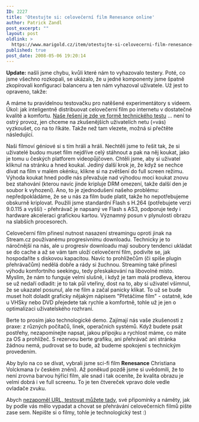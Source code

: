 ```yaml
---
ID: 2227
title: 'Otestujte si: celovečerní film Renesance online'
author: Patrick Zandl
post_excerpt: ""
layout: post
oldlink: >
  https://www.marigold.cz/item/otestujte-si-celovecerni-film-renesance-online
published: true
post_date: 2008-05-06 19:20:14
---
```

<b>Update:</b> našli jsme chybu, kvůli které nám to vyhazovalo testery. Poté, co jsme všechno rozkopali, se ukázalo, že u jedné komponenty jsme špatně zkopírovali konfiguraci balanceru a ten nám vyhazoval uživatele. Už jest to opraveno, takže: 
 
A máme tu pravidelnou testovačku pro natěšené experimentátory s videem. Úkol: jak inteligentně distribuovat celovečerní film po internetu v dostatečné kvalitě a komfortu. <a href="http://www.stream.cz/?m=stream&a=static&page_url=renesance">Naše řešení je zde ve formě technického testu</a> ... není to ostrý provoz, jen chceme na zkušenějších uživatelích netu (=vás) vyzkoušet, co na to říkáte. Takže než tam vlezete, možná si přečtěte následující.

Naši filmoví géniové si s tím hráli a hráli. Nechtěli jsme to řešit tak, že si uživatelé budou muset film nejdříve celý stáhnout a pak na něj koukat, jako je tomu u českých platforem videopůjčoven. Chtěli jsme, aby si uživatel kliknul na stránku a hned koukal. Jediný další krok je, že když se nechce dívat na film v malém okénku, klikne si na zvětšení do full screen režimu. Výhoda koukat hned podle nás převažuje nad výhodou moci koukat znovu bez stahování (kterou navíc jinde kripluje DRM omezení, takže další den je soubor k vyhození). Ano, to je zjednodušení našeho problému: nepředpokládáme, že se u nás za film bude platit, takže ho nepotřebujeme obskurně kriplovat. Použili jsme standardní Flash s H.264 (potřebujete verzi 9.0.115 a vyšší) - přehrávač je napsaný ve Flash s AS3, podporuje tedy i hardware akceleraci grafickou kartou. Významný posun v plynulosti obrazu na slabších procesorech. 

Celovečerní film přinesl nutnost nasazení streamingu oproti jinak na Stream.cz používanému progresivnímu downloadu. Technicky je to náročnější na nás, ale u progresiv downloadu mají soubory tendenci ukládat se do cache a až se vám tam uloží celovečerní film, podivíte se, jak hospodaříte s diskovou kapacitou. Navíc to prohlížečům (či spíše plugin přehrávačům) nedělá dobře a rády si žuchnou. Streaming také přinesl výhodu komfortního seekingu, tedy přeskakování na libovolné místo. Myslím, že nám to funguje velmi slušně, i když je tam malá prodleva, kterou se už nedaří odladit: je to tak půl vteřiny, dost na to, aby si uživatel všimnul, že se ukazatel posunul, ale ne film a začal panicky klikat. To už se bude muset holt doladit graficky nějakým nápisem "Přetáčíme film" - ostatně, kde u VHSky nebo DVD přejedete tak rychle a komfortně, tohle už je jen o optimalizaci uživatelského rozhraní. 

Berte to prosím jako technologické demo. Zajímají nás vaše zkušenosti z praxe: z různých počítačů, linek, operačních systémů. Když budete psát postřehy, nezapomínejte napsat, jakou přípojku a rychlost máme, co máte za OS a prohlížeč. S rezervou berte grafiku, ani přehrávač ani stránka žádnou nemá, pudrovat se to bude, až budeme spokojeni s technickým provedením.    

Aby bylo na co se dívat, vybrali jsme sci-fi film <strong>Renesance</strong> Christiana Volckmana (v českém znění). Až poněkud pozdě jsme si uvědomili, že to není zrovna barvou hýřící film, ale snad i tak oceníte, že kvalita obrazu je velmi dobrá i ve full screenu. To je ten čtvereček vpravo dole vedle ovladače zvuku. 

Abych <a href="http://www.stream.cz/?m=stream&a=static&page_url=renesance">nezapoměl URL, testovat můžete tady</a>, své připomínky a náměty, jak by podle vás mělo vypadat a chovat se přehrávání celovečerních filmů pište zase sem. Nepište si o filmy, tohle je technologický test :)